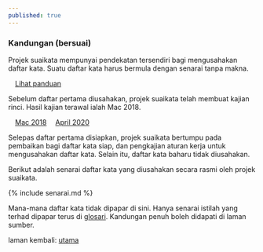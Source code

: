 ```yaml
---
published: true
---
```


### Kandungan (bersuai)

Projek suaikata mempunyai pendekatan tersendiri bagi
mengusahakan daftar kata. Suatu daftar kata harus bermula
dengan senarai tanpa makna.

&emsp;[Lihat panduan](panduan/index.md)

Sebelum daftar pertama diusahakan, projek suaikata telah
membuat kajian rinci. Hasil kajian terawal ialah Mac 2018.

&emsp;[Mac 2018](ura/1803.md)
&emsp;[April 2020](ura/2004.md)

Selepas daftar pertama disiapkan, projek suaikata bertumpu
pada pembaikan bagi daftar kata siap, dan pengkajian aturan
kerja untuk mengusahakan daftar kata. Selain itu, daftar
kata baharu tidak diusahakan.

Berikut adalah senarai daftar kata yang diusahakan secara
rasmi oleh projek suaikata.

{% include senarai.md %}

Mana-mana daftar kata tidak dipapar di sini. Hanya senarai
istilah yang terhad dipapar terus di [glosari](glosari.md).
Kandungan penuh boleh didapati di laman sumber.

laman kembali: [utama][0]

  [0]: index.md

